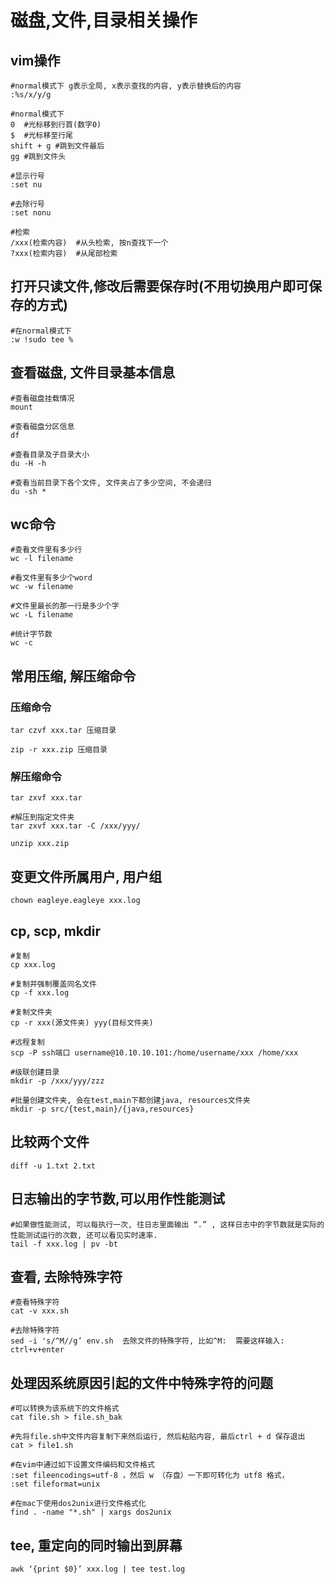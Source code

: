 # 磁盘,文件,目录相关操作

## vim操作

```
#normal模式下 g表示全局, x表示查找的内容, y表示替换后的内容
:%s/x/y/g

#normal模式下
0  #光标移到行首(数字0)
$  #光标移至行尾
shift + g #跳到文件最后
gg #跳到文件头

#显示行号
:set nu

#去除行号
:set nonu

#检索
/xxx(检索内容)  #从头检索, 按n查找下一个
?xxx(检索内容)  #从尾部检索
```

## 打开只读文件,修改后需要保存时(不用切换用户即可保存的方式)

```
#在normal模式下
:w !sudo tee %
```

## 查看磁盘, 文件目录基本信息

```
#查看磁盘挂载情况
mount

#查看磁盘分区信息
df

#查看目录及子目录大小
du -H -h

#查看当前目录下各个文件, 文件夹占了多少空间, 不会递归
du -sh *
```

## wc命令

```
#查看文件里有多少行
wc -l filename

#看文件里有多少个word
wc -w filename

#文件里最长的那一行是多少个字
wc -L filename

#统计字节数
wc -c
```

## 常用压缩, 解压缩命令

### 压缩命令

```
tar czvf xxx.tar 压缩目录

zip -r xxx.zip 压缩目录
```

### 解压缩命令

```
tar zxvf xxx.tar

#解压到指定文件夹
tar zxvf xxx.tar -C /xxx/yyy/

unzip xxx.zip
```

## 变更文件所属用户, 用户组

```
chown eagleye.eagleye xxx.log
```

## cp, scp, mkdir

```
#复制
cp xxx.log

#复制并强制覆盖同名文件
cp -f xxx.log

#复制文件夹
cp -r xxx(源文件夹) yyy(目标文件夹)

#远程复制
scp -P ssh端口 username@10.10.10.101:/home/username/xxx /home/xxx

#级联创建目录
mkdir -p /xxx/yyy/zzz

#批量创建文件夹, 会在test,main下都创建java, resources文件夹
mkdir -p src/{test,main}/{java,resources}
```

## 比较两个文件

```
diff -u 1.txt 2.txt
```

## 日志输出的字节数,可以用作性能测试

```
#如果做性能测试, 可以每执行一次, 往日志里面输出 “.” , 这样日志中的字节数就是实际的性能测试运行的次数, 还可以看见实时速率.
tail -f xxx.log | pv -bt
```

## 查看, 去除特殊字符

```
#查看特殊字符
cat -v xxx.sh

#去除特殊字符
sed -i 's/^M//g’ env.sh  去除文件的特殊字符, 比如^M:  需要这样输入: ctrl+v+enter
```

## 处理因系统原因引起的文件中特殊字符的问题

```
#可以转换为该系统下的文件格式
cat file.sh > file.sh_bak

#先将file.sh中文件内容复制下来然后运行, 然后粘贴内容, 最后ctrl + d 保存退出
cat > file1.sh

#在vim中通过如下设置文件编码和文件格式
:set fileencodings=utf-8 ，然后 w （存盘）一下即可转化为 utf8 格式，
:set fileformat=unix

#在mac下使用dos2unix进行文件格式化
find . -name "*.sh" | xargs dos2unix
```

## tee, 重定向的同时输出到屏幕

```
awk ‘{print $0}’ xxx.log | tee test.log
```

